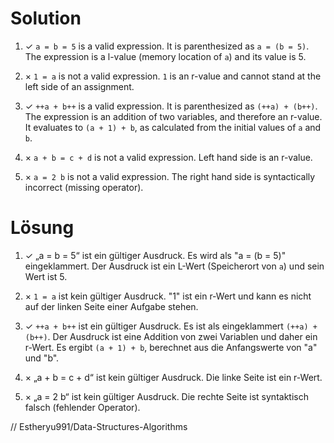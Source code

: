 # Solution

1.  ✓ `a = b = 5` is a valid expression. It is parenthesized as `a = (b = 5)`.
    The expression is a l-value (memory location of `a`) and its value is 5.
    
2.  × `1 = a` is not a valid expression. `1` is an r-value and cannot
    stand at the left side of an assignment.

3.  ✓ `++a + b++` is a valid expression. It is parenthesized as
  `(++a) + (b++)`. The expression is an addition of two variables, and
  therefore an r-value. It evaluates to `(a + 1) + b`, as calculated from
  the initial values of  `a` and `b`.

4.  × `a + b = c + d` is not a valid expression. Left hand side is an r-value.

5.  × `a = 2 b` is not a valid expression. The right hand side is
    syntactically incorrect (missing operator).
    
  

# Lösung

1. ✓ „a = b = 5“ ist ein gültiger Ausdruck. Es wird als "a = (b = 5)" eingeklammert.
     Der Ausdruck ist ein L-Wert (Speicherort von `a`) und sein Wert ist 5.
    
2. × `1 = a` ist kein gültiger Ausdruck. "1" ist ein r-Wert und kann es nicht
     auf der linken Seite einer Aufgabe stehen.

3. ✓ `++a + b++` ist ein gültiger Ausdruck. Es ist als eingeklammert
   `(++a) + (b++)`. Der Ausdruck ist eine Addition von zwei Variablen und
   daher ein r-Wert. Es ergibt `(a + 1) + b`, berechnet aus
   die Anfangswerte von "a" und "b".

4. × „a + b = c + d“ ist kein gültiger Ausdruck. Die linke Seite ist ein r-Wert.

5. × „a = 2 b“ ist kein gültiger Ausdruck. Die rechte Seite ist
     syntaktisch falsch (fehlender Operator).

// Estheryu991/Data-Structures-Algorithms
